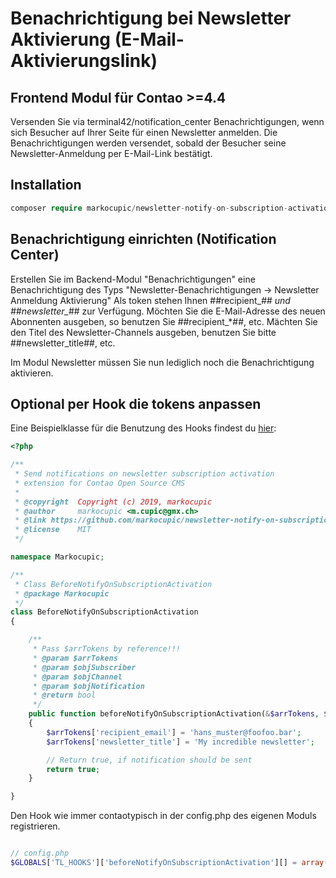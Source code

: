 # Benachrichtigung bei Newsletter Aktivierung (E-Mail-Aktivierungslink)

## Frontend Modul für Contao >=4.4

Versenden Sie via terminal42/notification_center Benachrichtigungen, wenn sich Besucher auf Ihrer Seite für einen Newsletter anmelden. 
Die Benachrichtigungen werden versendet, sobald der Besucher seine Newsletter-Anmeldung per E-Mail-Link bestätigt.


## Installation

```php
composer require markocupic/newsletter-notify-on-subscription-activation-bundle
```

## Benachrichtigung einrichten (Notification Center)
Erstellen Sie im Backend-Modul "Benachrichtigungen" eine Benachrichtigung des Typs "Newsletter-Benachrichtigungen -> Newsletter Anmeldung Aktivierung"
Als token stehen Ihnen ##recipient_*## und ##newsletter_*## zur Verfügung. 
Möchten Sie die E-Mail-Adresse des neuen Abonnenten ausgeben, so benutzen Sie ##recipient_*##, etc.
Mächten Sie den Titel des Newsletter-Channels ausgeben, benutzen Sie bitte ##newsletter_title##, etc. 

Im Modul Newsletter müssen Sie nun lediglich noch die Benachrichtigung aktivieren.

## Optional per Hook die tokens anpassen

Eine Beispielklasse für die Benutzung des Hooks findest du [hier](src/Resources/contao/hooks/BeforeNotifyOnSubscriptionActivation.php):


```php
<?php

/**
 * Send notifications on newsletter subscription activation
 * extension for Contao Open Source CMS
 *
 * @copyright  Copyright (c) 2019, markocupic
 * @author     markocupic <m.cupic@gmx.ch>
 * @link https://github.com/markocupic/newsletter-notify-on-subscription-activation-bundle
 * @license    MIT
 */

namespace Markocupic;

/**
 * Class BeforeNotifyOnSubscriptionActivation
 * @package Markocupic
 */
class BeforeNotifyOnSubscriptionActivation
{

    /**
     * Pass $arrTokens by reference!!!
     * @param $arrTokens
     * @param $objSubscriber
     * @param $objChannel
     * @param $objNotification
     * @return bool
     */
    public function beforeNotifyOnSubscriptionActivation(&$arrTokens, $objSubscriber, $objChannel, $objNotification)
    {
        $arrTokens['recipient_email'] = 'hans_muster@foofoo.bar';
        $arrTokens['newsletter_title'] = 'My incredible newsletter';

        // Return true, if notification should be sent
        return true;
    }

}

```

Den Hook wie immer contaotypisch in der config.php des eigenen Moduls registrieren.

```php

// config.php
$GLOBALS['TL_HOOKS']['beforeNotifyOnSubscriptionActivation'][] = array('Markocupic\BeforeNotifyOnSubscriptionActivation','beforeNotifyOnSubscriptionActivation');


```


